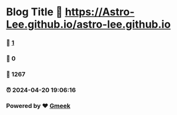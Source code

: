 # Blog Title :link: https://Astro-Lee.github.io/astro-lee.github.io 
### :page_facing_up: [1](https://Astro-Lee.github.io/astro-lee.github.io/tag.html) 
### :speech_balloon: 0 
### :hibiscus: 1267 
### :alarm_clock: 2024-04-20 19:06:16 
### Powered by :heart: [Gmeek](https://github.com/Meekdai/Gmeek)
